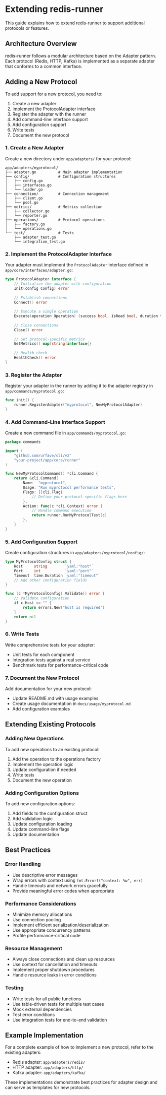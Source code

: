 # Extending redis-runner

This guide explains how to extend redis-runner to support additional protocols or features.

## Architecture Overview

redis-runner follows a modular architecture based on the Adapter pattern. Each protocol (Redis, HTTP, Kafka) is implemented as a separate adapter that conforms to a common interface.

## Adding a New Protocol

To add support for a new protocol, you need to:

1. Create a new adapter
2. Implement the ProtocolAdapter interface
3. Register the adapter with the runner
4. Add command-line interface support
5. Add configuration support
6. Write tests
7. Document the new protocol

### 1. Create a New Adapter

Create a new directory under `app/adapters/` for your protocol:

```
app/adapters/myprotocol/
├── adapter.go          # Main adapter implementation
├── config/             # Configuration structures
│   ├── config.go
│   ├── interfaces.go
│   └── loader.go
├── connection/         # Connection management
│   ├── client.go
│   └── pool.go
├── metrics/            # Metrics collection
│   ├── collector.go
│   └── reporter.go
├── operations/         # Protocol operations
│   ├── factory.go
│   └── operations.go
└── test/               # Tests
    ├── adapter_test.go
    └── integration_test.go
```

### 2. Implement the ProtocolAdapter Interface

Your adapter must implement the `ProtocolAdapter` interface defined in `app/core/interfaces/adapter.go`:

```go
type ProtocolAdapter interface {
    // Initialize the adapter with configuration
    Init(config Config) error
    
    // Establish connections
    Connect() error
    
    // Execute a single operation
    Execute(operation Operation) (success bool, isRead bool, duration time.Duration, err error)
    
    // Close connections
    Close() error
    
    // Get protocol-specific metrics
    GetMetrics() map[string]interface{}
    
    // Health check
    HealthCheck() error
}
```

### 3. Register the Adapter

Register your adapter in the runner by adding it to the adapter registry in `app/commands/myprotocol.go`:

```go
func init() {
    runner.RegisterAdapter("myprotocol", NewMyProtocolAdapter)
}
```

### 4. Add Command-Line Interface Support

Create a new command file in `app/commands/myprotocol.go`:

```go
package commands

import (
    "github.com/urfave/cli/v2"
    "your-project/app/core/runner"
)

func NewMyProtocolCommand() *cli.Command {
    return &cli.Command{
        Name:  "myprotocol",
        Usage: "Run myprotocol performance tests",
        Flags: []cli.Flag{
            // Define your protocol-specific flags here
        },
        Action: func(c *cli.Context) error {
            // Handle command execution
            return runner.RunMyProtocolTest(c)
        },
    }
}
```

### 5. Add Configuration Support

Create configuration structures in `app/adapters/myprotocol/config/`:

```go
type MyProtocolConfig struct {
    Host     string        `yaml:"host"`
    Port     int           `yaml:"port"`
    Timeout  time.Duration `yaml:"timeout"`
    // Add other configuration fields
}

func (c *MyProtocolConfig) Validate() error {
    // Validate configuration
    if c.Host == "" {
        return errors.New("host is required")
    }
    return nil
}
```

### 6. Write Tests

Write comprehensive tests for your adapter:

- Unit tests for each component
- Integration tests against a real service
- Benchmark tests for performance-critical code

### 7. Document the New Protocol

Add documentation for your new protocol:

- Update README.md with usage examples
- Create usage documentation in `docs/usage/myprotocol.md`
- Add configuration examples

## Extending Existing Protocols

### Adding New Operations

To add new operations to an existing protocol:

1. Add the operation to the operations factory
2. Implement the operation logic
3. Update configuration if needed
4. Write tests
5. Document the new operation

### Adding Configuration Options

To add new configuration options:

1. Add fields to the configuration struct
2. Add validation logic
3. Update configuration loading
4. Update command-line flags
5. Update documentation

## Best Practices

### Error Handling

- Use descriptive error messages
- Wrap errors with context using `fmt.Errorf("context: %w", err)`
- Handle timeouts and network errors gracefully
- Provide meaningful error codes when appropriate

### Performance Considerations

- Minimize memory allocations
- Use connection pooling
- Implement efficient serialization/deserialization
- Use appropriate concurrency patterns
- Profile performance-critical code

### Resource Management

- Always close connections and clean up resources
- Use context for cancellation and timeouts
- Implement proper shutdown procedures
- Handle resource leaks in error conditions

### Testing

- Write tests for all public functions
- Use table-driven tests for multiple test cases
- Mock external dependencies
- Test error conditions
- Use integration tests for end-to-end validation

## Example Implementation

For a complete example of how to implement a new protocol, refer to the existing adapters:

- Redis adapter: `app/adapters/redis/`
- HTTP adapter: `app/adapters/http/`
- Kafka adapter: `app/adapters/kafka/`

These implementations demonstrate best practices for adapter design and can serve as templates for new protocols.